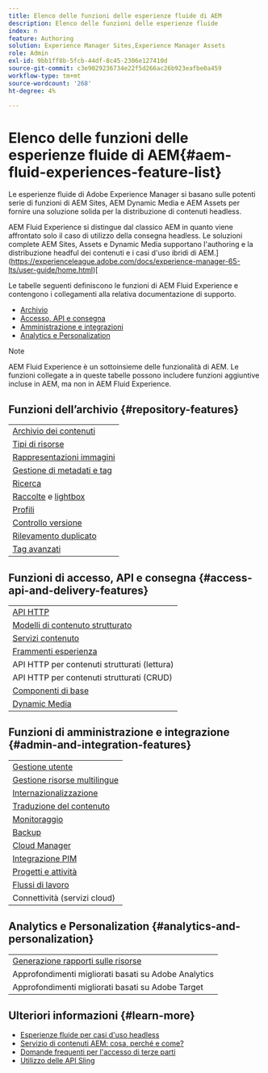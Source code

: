 ```yaml
---
title: Elenco delle funzioni delle esperienze fluide di AEM
description: Elenco delle funzioni delle esperienze fluide
index: n
feature: Authoring
solution: Experience Manager Sites,Experience Manager Assets
role: Admin
exl-id: 9bb1ff8b-5fcb-44df-8c45-2306e127410d
source-git-commit: c3e9029236734e22f5d266ac26b923eafbe0a459
workflow-type: tm+mt
source-wordcount: '268'
ht-degree: 4%

---
```


# Elenco delle funzioni delle esperienze fluide di AEM{#aem-fluid-experiences-feature-list}

Le esperienze fluide di Adobe Experience Manager si basano sulle potenti serie di funzioni di AEM Sites, AEM Dynamic Media e AEM Assets per fornire una soluzione solida per la distribuzione di contenuti headless.

AEM Fluid Experience si distingue dal classico AEM in quanto viene affrontato solo il caso di utilizzo della consegna headless. Le soluzioni complete AEM Sites, Assets e Dynamic Media supportano l&#39;authoring e la distribuzione headful dei contenuti e i casi d&#39;uso ibridi di AEM.](https://experienceleague.adobe.com/docs/experience-manager-65-lts/user-guide/home.html)[

Le tabelle seguenti definiscono le funzioni di AEM Fluid Experience e contengono i collegamenti alla relativa documentazione di supporto.

* [Archivio](#repository-features)
* [Accesso, API e consegna](#access-api-and-delivery-features)
* [Amministrazione e integrazioni](#admin-and-integration-features)
* [Analytics e Personalization](#analytics-and-personalization)

>[!NOTE]
>
>AEM Fluid Experience è un sottoinsieme delle funzionalità di AEM. Le funzioni collegate a in queste tabelle possono includere funzioni aggiuntive incluse in AEM, ma non in AEM Fluid Experience.

## Funzioni dell’archivio {#repository-features}

|  |
|---|
| [Archivio dei contenuti](/help/assets/manage-assets.md) |
| [Tipi di risorse](/help/assets/assets-formats.md) |
| [Rappresentazioni immagini](/help/assets/image-presets.md) |
| [Gestione di metadati e tag](/help/assets/metadata.md) |
| [Ricerca](/help/assets/manage-assets.md) |
| [Raccolte](/help/assets/manage-assets.md) e [lightbox](/help/assets/light-box.md) |
| [Profili](/help/assets/processing-profiles.md) |
| [Controllo versione](/help/assets/manage-assets.md) |
| [Rilevamento duplicato](/help/assets/duplicate-detection.md) |
| [Tag avanzati](/help/assets/enhanced-smart-tags.md) |

## Funzioni di accesso, API e consegna {#access-api-and-delivery-features}

|  |
|---|
| [API HTTP](/help/assets/mac-api-assets.md) |
| [Modelli di contenuto strutturato](/help/assets/content-fragments/content-fragments.md) |
| [Servizi contenuto](https://experienceleague.adobe.com/docs/experience-manager-learn/getting-started-with-aem-headless/overview.html?lang=it) |
| [Frammenti esperienza](/help/sites-authoring/experience-fragments.md) |
| API HTTP per contenuti strutturati (lettura) |
| API HTTP per contenuti strutturati (CRUD) |
| [Componenti di base](https://experienceleague.adobe.com/docs/experience-manager-core-components/using/introduction.html?lang=it) |
| [Dynamic Media](/help/assets/dynamic-media.md) |

## Funzioni di amministrazione e integrazione {#admin-and-integration-features}

|  |
|---|
| [Gestione utente](/help/sites-administering/user-group-ac-admin.md) |
| [Gestione risorse multilingue](/help/assets/multilingual-assets.md) |
| [Internazionalizzazione](/help/sites-developing/i18n.md) |
| [Traduzione del contenuto](/help/sites-administering/translation.md) |
| [Monitoraggio](/help/sites-deploying/monitoring-and-maintaining.md) |
| [Backup](/help/sites-administering/backup-and-restore.md) |
| [Cloud Manager](https://experienceleague.adobe.com/docs/experience-manager-cloud-manager/content/introduction.html?lang=it) |
| [Integrazione PIM](/help/sites-authoring/managing-product-information.md) |
| [Progetti e attività](/help/sites-authoring/projects.md) |
| [Flussi di lavoro](/help/sites-administering/workflows-starting.md) |
| Connettività (servizi cloud) |

## Analytics e Personalization {#analytics-and-personalization}

|  |
|---|
| [Generazione rapporti sulle risorse](/help/assets/asset-reports.md) |
| Approfondimenti migliorati basati su Adobe Analytics |
| Approfondimenti migliorati basati su Adobe Target |

## Ulteriori informazioni {#learn-more}

* [Esperienze fluide per casi d&#39;uso headless](https://experienceleague.adobe.com/docs/experience-manager-gems-events/gems/gems2017/aem-headless-usecases.html)
* [Servizio di contenuti AEM: cosa, perché e come?](https://experienceleague.adobe.com/docs/experience-manager-learn/getting-started-with-aem-headless/content-services/overview.html)
* [Domande frequenti per l&#39;accesso di terze parti](https://experienceleague.adobe.com/docs/experience-manager-learn/getting-started-with-aem-headless/content-services/chapter-7.html)
* [Utilizzo delle API Sling](https://experienceleague.adobe.com/docs/experience-manager-learn/getting-started-wknd-tutorial-develop/project-archetype/component-basics.html#sling-models)
